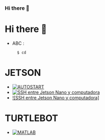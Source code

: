 ### Hi there 👋

<!--
**itzchav/itzchav** is a ✨ _special_ ✨ repository because its `README.md` (this file) appears on your GitHub profile.

Here are some ideas to get you started:

🔭 I’m currently working  ...
🌱 I’m currently learning ...
- 👯 I’m looking to collaborate on ...
- 🤔 I’m looking for help with ...
 💬 Ask me about ...
- 📫 How to reach me: ...
- 😄 Pronouns: ...
- ⚡ Fun fact: ...
-->



# Hi there 👋

- ABC :

        $ cd


# JETSON 

- [![AUTOSTART](https://github.com/ERICKLOCR/AUTOSART)](https://github.com/ERICKLOCR/AUTOSART)
- [![SSH entre Jetson Nano y computadora](https://github.com/itzchav/SSH)](https://github.com/itzchav/SSH)
- [![SSH entre Jetson Nano y computadora]](https://github.com/itzchav/SSH)

# TURTLEBOT 
- [![MATLAB](https://github.com/ERICKLOCR/MATLAB_ROS_.git)](https://github.com/ERICKLOCR/MATLAB_ROS_.git)


